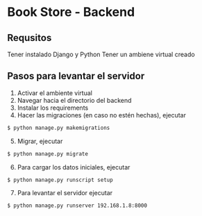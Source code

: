 # Book Store - Backend

## Requsitos
Tener instalado Django y Python
Tener un ambiene virtual creado

## Pasos para levantar el servidor
1. Activar el ambiente virtual
2. Navegar hacia el directorio del backend
3. Instalar los requirements
4. Hacer las migraciones (en caso no estén hechas), ejecutar 
```bash
$ python manage.py makemigrations
```
5. Migrar, ejecutar
```bash
$ python manage.py migrate
```
6. Para cargar los datos iniciales, ejecutar
```bash
$ python manage.py runscript setup
```
7. Para levantar el servidor ejecutar
```bash
$ python manage.py runserver 192.168.1.8:8000
```
